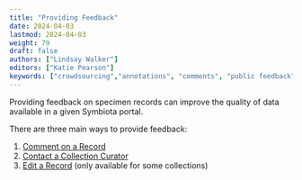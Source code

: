 ```yaml
---
title: "Providing Feedback"
date: 2024-04-03
lastmod: 2024-04-03
weight: 79
draft: false
authors: ["Lindsay Walker"]
editors: ["Katie Pearson"]
keywords: ["crowdsourcing","annotations", "comments", "public feedback"]
---
```


Providing feedback on specimen records can improve the quality of data available in a given Symbiota portal.

There are three main ways to provide feedback:
1. [Comment on a Record](leaving_comments)
2. [Contact a Collection Curator](contacting_collection)
3. [Edit a Record](suggesting_edits) (only available for some collections)
